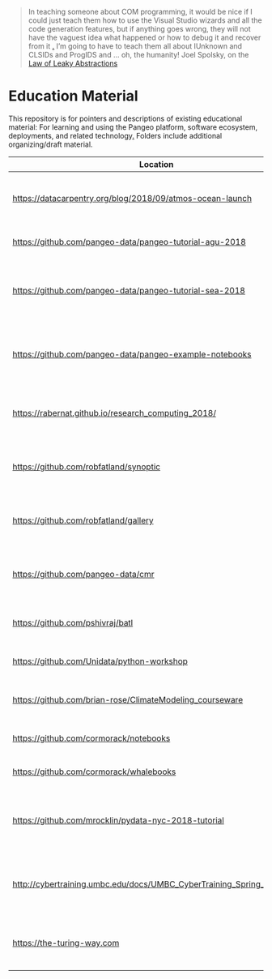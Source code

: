 > In teaching someone about COM programming, it would be nice if I could just teach them how to use 
> the Visual Studio wizards and all the code generation features, but if anything goes wrong, they 
> will not have the vaguest idea what happened or how to debug it and recover from it
>[.](http://github.com/robfatland/ops) I’m going to have to teach them all about IUnknown and CLSIDs 
> and ProgIDS and … oh, the humanity!
Joel Spolsky, on the [Law of Leaky Abstractions](https://www.joelonsoftware.com/2002/11/11/the-law-of-leaky-abstractions/)

# Education Material

This repository is for pointers and descriptions of existing educational material: For learning and using the Pangeo 
platform, software ecosystem, deployments, and related technology[.](http://github.com/robfatland/ops) 
Folders include additional organizing/draft material. 

| Location | Description |
| -------- | ----------- |
| https://datacarpentry.org/blog/2018/09/atmos-ocean-launch | Data Carpentry lessons for atmosphere and ocean scientists (@DamienIrving) |
| https://github.com/pangeo-data/pangeo-tutorial-agu-2018 | Pangeo Tutorial for the AGU 2018 meeting |
| https://github.com/pangeo-data/pangeo-tutorial-sea-2018 | Pangeo Tutorial for the NCAR Software Engineering Assembly Workshop 2018 |
| https://github.com/pangeo-data/pangeo-example-notebooks | Pangeo Notebook Gallery with various simple or real science examples |
| https://rabernat.github.io/research_computing_2018/ | @rabernat's Research Computing in Earth Sciences course |
| https://github.com/robfatland/synoptic | @robfatland's synoptic notebooks on connecting RCO to other data |
| https://github.com/robfatland/gallery | @robfatland's gallery of geoscience example notebooks |
| https://github.com/pangeo-data/cmr | @robfatland's CMR-oriented notebooks; with golive and bootstrapping |
| https://github.com/pshivraj/batl | Bio-Acoustic Transfer learning (@pshivraj) |
| https://github.com/Unidata/python-workshop | Unidata Python Workshop material |
| https://github.com/brian-rose/ClimateModeling_courseware | @brian-rose's climate modeling lecture notes |
| https://github.com/cormorack/notebooks | _No longer exists?  Is private?_ |
| https://github.com/cormorack/whalebooks | _No longer exists?  Is private?_ |
| https://github.com/mrocklin/pydata-nyc-2018-tutorial | Dask tutorial running on Pangeo Binder: Dataframes, Delayed and SickitLearn |
| http://cybertraining.umbc.edu/docs/UMBC_CyberTraining_Spring_2019.pdf | Univ MD Baltimore County big data atmospheric science (flipped classroom) |
| https://the-turing-way.com | A lightly opinionated guide to reproducible data science |

